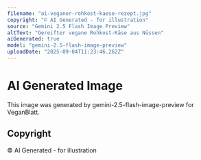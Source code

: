 ```yaml
---
filename: "ai-veganer-rohkost-kaese-rezept.jpg"
copyright: "© AI Generated - for illustration"
source: "Gemini 2.5 Flash Image Preview"
altText: "Gereifter vegane Rohkost-Käse aus Nüssen"
aiGenerated: true
model: "gemini-2.5-flash-image-preview"
uploadDate: "2025-09-04T11:23:46.262Z"
---
```


# AI Generated Image

This image was generated by gemini-2.5-flash-image-preview for VeganBlatt.

## Copyright
© AI Generated - for illustration
